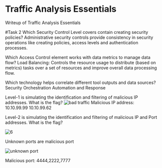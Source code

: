
# Traffic Analysis Essentials

Writeup of Traffic Analysis Essentials

#Task 2 
Which Security Control Level covers contain creating security policies?
Administrative security controls provide consistency in security operations like creating policies, access levels and authentication processes.

Which Access Control element works with data metrics to manage data flow?
Load Balancing: Controls the resource usage to distribute (based on metrics) tasks over a set of resources and improve overall data processing flow.

Which technology helps correlate different tool outputs and data sources?
Security Orchestration Automation and Response


Level-1 is simulating the identification and filtering of malicious IP addresses.
What is the flag? 
![bad traffic ](https://user-images.githubusercontent.com/29118886/200153295-46070c5a-aa84-40f9-ac96-a8556fd51885.jpg)
Malicious IP address:  
10.10.99.99
10.10.99.62


Level-2 is simulating the identification and filtering of malicious IP and Port addresses.
What is the flag?

![6](https://user-images.githubusercontent.com/29118886/200154195-52798d29-fa82-498f-be90-d2e5180c0198.jpg)

Unknown ports are malicious port

![unknown port](https://user-images.githubusercontent.com/29118886/200154313-a15e8e0d-2982-4c69-a42a-dc112224b449.jpg)

Malicious port: 4444,2222,7777


